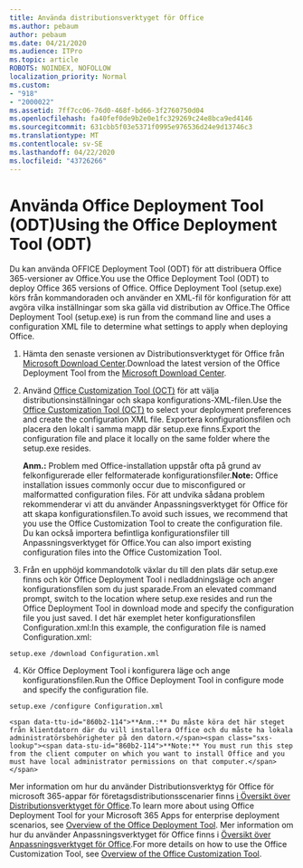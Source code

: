 ```yaml
---
title: Använda distributionsverktyget för Office
ms.author: pebaum
author: pebaum
ms.date: 04/21/2020
ms.audience: ITPro
ms.topic: article
ROBOTS: NOINDEX, NOFOLLOW
localization_priority: Normal
ms.custom:
- "918"
- "2000022"
ms.assetid: 7ff7cc06-76d0-468f-bd66-3f2760750d04
ms.openlocfilehash: fa40fef0de9b2e0e1fc329269c24e8bca9ed4146
ms.sourcegitcommit: 631cbb5f03e5371f0995e976536d24e9d13746c3
ms.translationtype: MT
ms.contentlocale: sv-SE
ms.lasthandoff: 04/22/2020
ms.locfileid: "43726266"
---
```

# <a name="using-the-office-deployment-tool-odt"></a><span data-ttu-id="860b2-102">Använda Office Deployment Tool (ODT)</span><span class="sxs-lookup"><span data-stu-id="860b2-102">Using the Office Deployment Tool (ODT)</span></span>

<span data-ttu-id="860b2-103">Du kan använda OFFICE Deployment Tool (ODT) för att distribuera Office 365-versioner av Office.</span><span class="sxs-lookup"><span data-stu-id="860b2-103">You use the Office Deployment Tool (ODT) to deploy Office 365 versions of Office.</span></span> <span data-ttu-id="860b2-104">Office Deployment Tool (setup.exe) körs från kommandoraden och använder en XML-fil för konfiguration för att avgöra vilka inställningar som ska gälla vid distribution av Office.</span><span class="sxs-lookup"><span data-stu-id="860b2-104">The Office Deployment Tool (setup.exe) is run from the command line and uses a configuration XML file to determine what settings to apply when deploying Office.</span></span>
  
1. <span data-ttu-id="860b2-105">Hämta den senaste versionen av Distributionsverktyget för Office från [Microsoft Download Center](https://go.microsoft.com/fwlink/p/?LinkID=626065).</span><span class="sxs-lookup"><span data-stu-id="860b2-105">Download the latest version of the Office Deployment Tool from the [Microsoft Download Center](https://go.microsoft.com/fwlink/p/?LinkID=626065).</span></span>

2. <span data-ttu-id="860b2-106">Använd [Office Customization Tool (OCT)](https://config.office.com) för att välja distributionsinställningar och skapa konfigurations-XML-filen.</span><span class="sxs-lookup"><span data-stu-id="860b2-106">Use the [Office Customization Tool (OCT)](https://config.office.com) to select your deployment preferences and create the configuration XML file.</span></span> <span data-ttu-id="860b2-107">Exportera konfigurationsfilen och placera den lokalt i samma mapp där setup.exe finns.</span><span class="sxs-lookup"><span data-stu-id="860b2-107">Export the configuration file and place it locally on the same folder where the setup.exe resides.</span></span>

    <span data-ttu-id="860b2-108">**Anm.:** Problem med Office-installation uppstår ofta på grund av felkonfigurerade eller felformaterade konfigurationsfiler.</span><span class="sxs-lookup"><span data-stu-id="860b2-108">**Note:** Office installation issues commonly occur due to misconfigured or malformatted configuration files.</span></span> <span data-ttu-id="860b2-109">För att undvika sådana problem rekommenderar vi att du använder Anpassningsverktyget för Office för att skapa konfigurationsfilen.</span><span class="sxs-lookup"><span data-stu-id="860b2-109">To avoid such issues, we recommend that you use the Office Customization Tool to create the configuration file.</span></span> <span data-ttu-id="860b2-110">Du kan också importera befintliga konfigurationsfiler till Anpassningsverktyget för Office.</span><span class="sxs-lookup"><span data-stu-id="860b2-110">You can also import existing configuration files into the Office Customization Tool.</span></span>

3. <span data-ttu-id="860b2-111">Från en upphöjd kommandotolk växlar du till den plats där setup.exe finns och kör Office Deployment Tool i nedladdningsläge och anger konfigurationsfilen som du just sparade.</span><span class="sxs-lookup"><span data-stu-id="860b2-111">From an elevated command prompt, switch to the location where setup.exe resides and run the Office Deployment Tool in download mode and specify the configuration file you just saved.</span></span> <span data-ttu-id="860b2-112">I det här exemplet heter konfigurationsfilen Configuration.xml:</span><span class="sxs-lookup"><span data-stu-id="860b2-112">In this example, the configuration file is named Configuration.xml:</span></span>
    
  ```
  setup.exe /download Configuration.xml  
  ```

4. <span data-ttu-id="860b2-113">Kör Office Deployment Tool i konfigurera läge och ange konfigurationsfilen.</span><span class="sxs-lookup"><span data-stu-id="860b2-113">Run the Office Deployment Tool in configure mode and specify the configuration file.</span></span>
    
  ```
  setup.exe /configure Configuration.xml
  ```

    <span data-ttu-id="860b2-114">**Anm.:** Du måste köra det här steget från klientdatorn där du vill installera Office och du måste ha lokala administratörsbehörigheter på den datorn.</span><span class="sxs-lookup"><span data-stu-id="860b2-114">**Note:** You must run this step from the client computer on which you want to install Office and you must have local administrator permissions on that computer.</span></span>

<span data-ttu-id="860b2-115">Mer information om hur du använder Distributionsverktyg för Office för microsoft 365-appar för företagsdistributionsscenarier finns [i Översikt över Distributionsverktyget för Office](https://docs.microsoft.com/deployoffice/overview-of-the-office-2016-deployment-tool).</span><span class="sxs-lookup"><span data-stu-id="860b2-115">To learn more about using Office Deployment Tool for your Microsoft 365 Apps for enterprise deployment scenarios, see [Overview of the Office Deployment Tool](https://docs.microsoft.com/deployoffice/overview-of-the-office-2016-deployment-tool).</span></span> <span data-ttu-id="860b2-116">Mer information om hur du använder Anpassningsverktyget för Office finns i [Översikt över Anpassningsverktyget för Office](https://docs.microsoft.com/DeployOffice/overview-of-the-office-customization-tool-for-click-to-run).</span><span class="sxs-lookup"><span data-stu-id="860b2-116">For more details on how to use the Office Customization Tool, see [Overview of the Office Customization Tool](https://docs.microsoft.com/DeployOffice/overview-of-the-office-customization-tool-for-click-to-run).</span></span>
